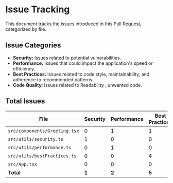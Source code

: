# Issue Tracking

This document tracks the issues introduced in this Pull Request, categorized by file.

## Issue Categories

- **Security:** Issues related to potential vulnerabilities.
- **Performance:** Issues that could impact the application's speed or efficiency.
- **Best Practices:** Issues related to code style, maintainability, and adherence to recommended patterns.
- **Code Quality**: Issues related to Readability , unwanted code.

## Total Issues

| File                          | Security | Performance | Best Practices | Code Quality | Total  |
| ----------------------------- | -------- | ----------- | -------------- | ------------ | ------ |
| `src/components/Greeting.tsx` | 0        | 1           | 1              | 1            | 3      |
| `src/utils/security.ts`       | 1        | 0           | 0              | 0            | 1      |
| `src/utils/performance.ts`    | 0        | 1           | 0              | 0            | 1      |
| `src/utils/bestPractices.ts`  | 0        | 0           | 4              | 0            | 4      |
| `src/App.tsx`                 | 0        | 0           | 0              | 1            | 1      |
| **Total**                     | **1**    | **2**       | **5**          | **2**        | **10** |
